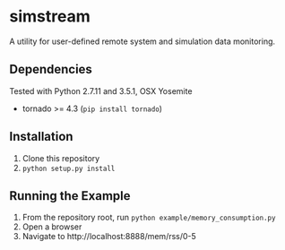# simstream
A utility for user-defined remote system and simulation data monitoring.

## Dependencies
Tested with Python 2.7.11 and 3.5.1, OSX Yosemite
* tornado >= 4.3 (`pip install tornado`)

## Installation
1. Clone this repository
2. `python setup.py install`

## Running the Example
1. From the repository root, run `python example/memory_consumption.py`
2. Open a browser
3. Navigate to http://localhost:8888/mem/rss/0-5
